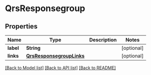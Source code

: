 # QrsResponsegroup

## Properties
Name | Type | Description | Notes
------------ | ------------- | ------------- | -------------
**label** | **String** |  | [optional] 
**links** | [**QrsResponsegroupLinks**](QrsResponsegroupLinks.md) |  | [optional] 

[[Back to Model list]](../README.md#documentation-for-models) [[Back to API list]](../README.md#documentation-for-api-endpoints) [[Back to README]](../README.md)


